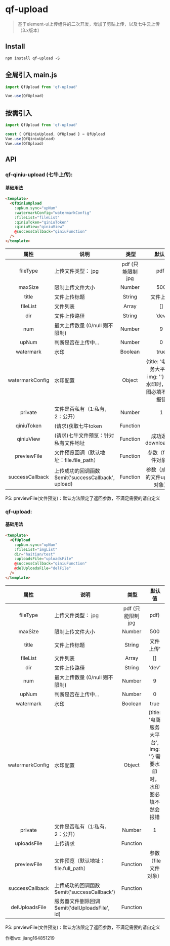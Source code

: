 # qf-upload

> 基于element-ui上传组件的二次开发，增加了剪贴上传，以及七牛云上传（3.x版本）

## Install
```shell
npm install qf-upload -S
```

## 全局引入 main.js
``` javascript
import QfUpload from 'qf-upload'

Vue.use(QfUpload)
```

## 按需引入
``` javascript
import QfUpload from 'qf-upload'

const { QfQiniuUpload, QfUpload } = QfUpload
Vue.use(QfQiniuUpload)
Vue.use(QfUpload)
```

## API

### qf-qiniu-upload (七牛上传):

#### 基础用法
```html
<template>
  <QfQiniuUpload
    :upNum.sync="upNum"
    :watermarkConfig="watermarkConfig"
    :fileList="fileList"
    :qiniuToken="qiniuToken"
    :qiniuView="qiniuView"
    @successCallback="qiniuFunction"
  />
</template>
```

属性  |  说明  |  类型  |  默认值
:-------: | -------  |  :-------:  |  :-------:
fileType  |  上传文件类型： jpg|pdf (只能限制jpg|pdf)  |  String  |  ''
maxSize  |  限制上传文件大小  |  Number  |  500
title  |  文件上传标题  |  String  |  文件上传'
fileList  |  文件列表  |  Array  |  []
dir  |  文件上传路径  |  String  |  'dev'
num  |  最大上传数量 (0/null 则不限制)  |  Number  |  9
upNum  |  判断是否在上传中...  |  Number  |  0
watermark  |  水印  |  Boolean  |  true
watermarkConfig  |  水印配置  |  Object  |  {title: '电商服务大平台', img: ''} 需要水印时，水印图必填不然会报错
private  |  文件是否私有（1:私有，2：公开）  |  Number  |  1
qiniuToken  |  (请求)获取七牛token  |  Function  |  
qiniuView  |  (请求)七牛文件预览：针对私有文件地址  |  Function  |  成功返回download_url
previewFile  |  文件预览回调（默认地址：file.file_path） |  Function  |  参数（file文件对象）
successCallback  |  上传成功的回调函数 $emit('successCallback', upload)  |  Function  |  参数（成功后的文件upload对象）

PS: previewFile(文件预览)：默认方法限定了返回参数，不满足需要的请自定义

### qf-upload:

#### 基础用法
```html
<template>
  <QfUpload
    :upNum.sync="upNum"
    :fileList="imgList"
    dir="haitian/test"
    :uploadsFile="uploadsFile"
    @successCallback="qiniuFunction"
    @delUploadsFile="delFile"
  />
</template>
```

属性  |  说明  |  类型  |  默认值
:-------: | -------  |  :-------:  |  :-------:
fileType  |  上传文件类型： jpg|pdf (只能限制jpg|pdf)  |  String  |  ''
maxSize  |  限制上传文件大小  |  Number  |  500
title  |  文件上传标题  |  String  |  文件上传'
fileList  |  文件列表  |  Array  |  []
dir  |  文件上传路径  |  String  |  'dev'
num  |  最大上传数量 (0/null 则不限制)  |  Number  |  9
upNum  |  判断是否在上传中...  |  Number  |  0
watermark  |  水印  |  Boolean  |  true
watermarkConfig  |  水印配置  |  Object  |  {title: '电商服务大平台', img: ''} 需要水印时，水印图必填不然会报错
private  |  文件是否私有（1:私有，2：公开）  |  Number  |  1 
uploadsFile  |  上传请求  |  Function  |  
previewFile  |  文件预览（默认地址：file.full_path） |  Function  |  参数（file文件对象）
successCallback  |  上传成功的回调函数 $emit('successCallback')  |  Function  | 
delUploadsFile  |  服务器文件删除回调 $emit('delUploadsFile', id)  |  Function  | 

PS: previewFile(文件预览)：默认方法限定了返回参数，不满足需要的请自定义

作者wx: jiang164851219